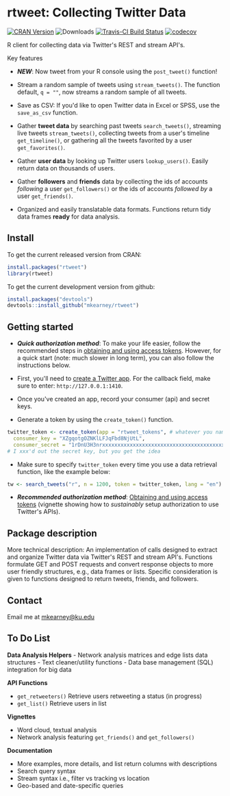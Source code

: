 <!-- README.md is generated from README.Rmd. Please edit that file -->
rtweet: Collecting Twitter Data
===============================

[![CRAN Version](https://CRAN.R-project.org/package=rtweet)](http://CRAN.R-project.org/package=rtweet) ![Downloads](http://cranlogs.r-pkg.org/badges/rtweet) [![Travis-CI Build Status](https://travis-ci.org/mkearney/rtweet.svg?branch=master)](https://travis-ci.org/mkearney/rtweet) [![codecov](https://codecov.io/gh/mkearney/rtweet/branch/master/graph/badge.svg)](https://codecov.io/gh/mkearney/rtweet)

R client for collecting data via Twitter's REST and stream API's.

Key features

-   ***NEW***: Now tweet from your R console using the `post_tweet()` function!

-   Stream a random sample of tweets using `stream_tweets()`. The function default, `q = ""`, now streams a random sample of all tweets.

-   Save as CSV: If you'd like to open Twitter data in Excel or SPSS, use the `save_as_csv` function.

-   Gather **tweet data** by searching past tweets `search_tweets()`, streaming live tweets `stream_tweets()`, collecting tweets from a user's timeline `get_timeline()`, or gathering all the tweets favorited by a user `get_favorites()`.

-   Gather **user data** by looking up Twitter users `lookup_users()`. Easily return data on thousands of users.

-   Gather **followers** and **friends** data by collecting the ids of accounts *following* a user `get_followers()` or the ids of accounts *followed by* a user `get_friends()`.

-   Organized and easily translatable data formats. Functions return tidy data frames **ready** for data analysis.

Install
-------

To get the current released version from CRAN:

``` r
install.packages("rtweet")
library(rtweet)
```

To get the current development version from github:

``` r
install.packages("devtools")
devtools::install_github("mkearney/rtweet")
```

Getting started
---------------

-   ***Quick authorization method***: To make your life easier, follow the recommended steps in [obtaining and using access tokens](https://github.com/mkearney/rtweet/blob/master/vignettes/tokens.Rmd). However, for a quick start (note: much slower in long term), you can also follow the instructions below.

-   First, you'll need to [create a Twitter app](https://apps.twitter.com/). For the callback field, make sure to enter: `http://127.0.0.1:1410`.

-   Once you've created an app, record your consumer (api) and secret keys.

-   Generate a token by using the `create_token()` function.

``` r
twitter_token <- create_token(app = "rtweet_tokens", # whatever you named app
  consumer_key = "XZgqotgOZNKlLFJqFbd8NjUtL",
  consumer_secret = "1rDnU3H3nrxxxxxxxxxxxxxxxxxxxxxxxxxxxxxxxxxxxxxxxx")
# I xxx'd out the secret key, but you get the idea
```

-   Make sure to specify `twitter_token` every time you use a data retrieval function, like the example below:

``` r
tw <- search_tweets("r", n = 1200, token = twitter_token, lang = "en")
```

-   ***Recommended authorization method***: [Obtaining and using access tokens](https://github.com/mkearney/rtweet/blob/master/vignettes/tokens.Rmd) (vignette showing how to *sustainably* setup authorization to use Twitter's APIs).

Package description
-------------------

More technical description: An implementation of calls designed to extract and organize Twitter data via Twitter's REST and stream API's. Functions formulate GET and POST requests and convert response objects to more user friendly structures, e.g., data frames or lists. Specific consideration is given to functions designed to return tweets, friends, and followers.

Contact
-------

Email me at <mkearney@ku.edu>

To Do List
----------

**Data Analysis Helpers** - Network analysis matrices and edge lists data structures - Text cleaner/utility functions - Data base management (SQL) integration for big data

**API Functions**

-   `get_retweeters()` Retrieve users retweeting a status (in progress)
-   `get_list()` Retrieve users in list

**Vignettes**

-   Word cloud, textual analysis
-   Network analysis featuring `get_friends()` and `get_followers()`

**Documentation**

-   More examples, more details, and list return columns with descriptions
-   Search query syntax
-   Stream syntax i.e., filter vs tracking vs location
-   Geo-based and date-specific queries

